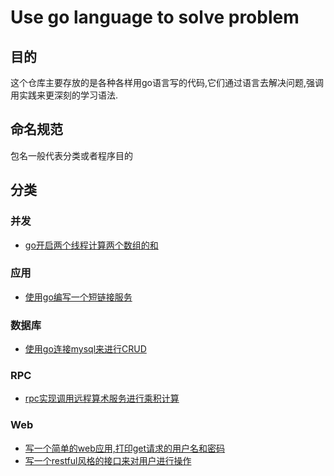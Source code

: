 # Use go language to solve problem

## 目的
这个仓库主要存放的是各种各样用go语言写的代码,它们通过语言去解决问题,强调用实践来更深刻的学习语法.

## 命名规范
包名一般代表分类或者程序目的

## 分类

### 并发

- [go开启两个线程计算两个数组的和](https://github.com/CodeShowZz/use-go-to-solve-problem/blob/master/concurrency/multi-go-routine-get-sum)

### 应用

- [使用go编写一个短链接服务](https://github.com/CodeShowZz/use-go-to-solve-problem/blob/master/app/shorturl)

### 数据库

- [使用go连接mysql来进行CRUD](https://github.com/CodeShowZz/use-go-to-solve-problem/blob/master/database/use-mysql-to-crud)

### RPC

- [rpc实现调用远程算术服务进行乘积计算](https://github.com/CodeShowZz/use-go-to-solve-problem/blob/master/rpc/arith)

### Web

- [写一个简单的web应用,打印get请求的用户名和密码](https://github.com/CodeShowZz/use-go-to-solve-problem/blob/master/web/login)
- [写一个restful风格的接口来对用户进行操作](https://github.com/CodeShowZz/use-go-to-solve-problem/blob/master/web/rest)

